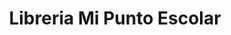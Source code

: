 ---
title: "Libreria Mi Punto Escolar"
url: /rivas/libreria-mi-punto-escolar/
shop: Schreibwaren
---